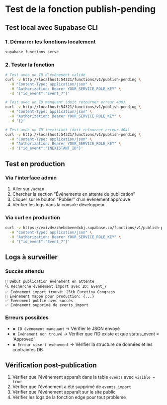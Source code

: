 
# Test de la fonction publish-pending

## Test local avec Supabase CLI

### 1. Démarrer les fonctions localement
```bash
supabase functions serve
```

### 2. Tester la fonction
```bash
# Test avec un ID d'événement valide
curl -v http://localhost:54321/functions/v1/publish-pending \
  -H "Content-Type: application/json" \
  -H "Authorization: Bearer YOUR_SERVICE_ROLE_KEY" \
  -d '{"id_event":"Event_7"}'

# Test avec un ID manquant (doit retourner erreur 400)
curl -v http://localhost:54321/functions/v1/publish-pending \
  -H "Content-Type: application/json" \
  -H "Authorization: Bearer YOUR_SERVICE_ROLE_KEY" \
  -d '{}'

# Test avec un ID inexistant (doit retourner erreur 404)
curl -v http://localhost:54321/functions/v1/publish-pending \
  -H "Content-Type: application/json" \
  -H "Authorization: Bearer YOUR_SERVICE_ROLE_KEY" \
  -d '{"id_event":"INEXISTANT_ID"}'
```

## Test en production

### Via l'interface admin
1. Aller sur `/admin`
2. Chercher la section "Événements en attente de publication"
3. Cliquer sur le bouton "Publier" d'un événement approuvé
4. Vérifier les logs dans la console développeur

### Via curl en production
```bash
curl -v https://vxivdvzzhebobveedxbj.supabase.co/functions/v1/publish-pending \
  -H "Content-Type: application/json" \
  -H "Authorization: Bearer YOUR_SERVICE_ROLE_KEY" \
  -d '{"id_event":"Event_7"}'
```

## Logs à surveiller

### Succès attendu
```
🔵 Début publication événement en attente
🔍 Recherche événement import avec ID: Event_7
✅ Événement import trouvé: 25th Euretina Congress
🔧 Événement mappé pour production: {...}
✅ Événement publié avec succès
✅ Événement supprimé de events_import
```

### Erreurs possibles
- `❌ ID événement manquant` → Vérifier le JSON envoyé
- `❌ Événement non trouvé` → Vérifier que l'ID existe et que status_event = 'Approved'
- `❌ Erreur upsert événement` → Vérifier la structure de données et les contraintes DB

## Vérification post-publication

1. Vérifier que l'événement apparaît dans la table `events` avec `visible = true`
2. Vérifier que l'événement a été supprimé de `events_import`
3. Vérifier que l'événement apparaît sur le site public
4. Vérifier les logs de la fonction edge pour tout problème
